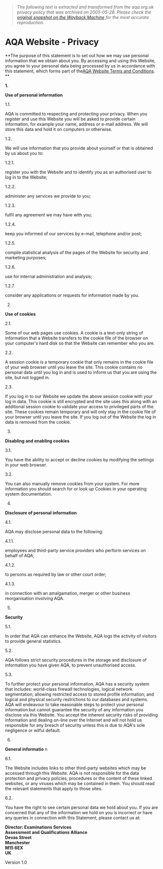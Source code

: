 > *The following text is extracted and transformed from the aqa.org.uk privacy policy that was archived on 2005-05-28. Please check the [original snapshot on the Wayback Machine](https://web.archive.org/web/20050528112858id_/http%3A//www.aqa.org.uk/privacy.html) for the most accurate reproduction.*

# AQA Website - Privacy

**The purpose of this statement is to set out how we may use personal information that we obtain about you. By accessing and using this Website, you agree to your personal data being processed by us in accordance with this statement, which forms part of the[AQA Website Terms and Conditions](https://web.archive.org/terms.html). **

**1.**

 **Use of personal information**

1.1.

AQA is committed to respecting and protecting your privacy. When you register and use this Website you will be asked to provide certain information, for example your name, address or e-mail address. We will store this data and hold it on computers or otherwise.

1.2.

We will use information that you provide about yourself or that is obtained by us about you to:

1.2.1.

register you with the Website and to identify you as an authorised user to log in to the Website;

1.2.2.

administer any services we provide to you;

1.2.3.

fulfil any agreement we may have with you;

1.2.4.

keep you informed of our services by e-mail, telephone and/or post;

1.2.5.

compile statistical analysis of the pages of the Website for security and marketing purposes;

1.2.6.

use for internal administration and analysis;

1.2.7.

consider any applications or requests for information made by you.

2.

 **Use of cookies**

2.1.

Some of our web pages use cookies. A cookie is a text-only string of information that a Website transfers to the cookie file of the browser on your computer's hard disk so that the Website can remember who you are.

2.2.

A session cookie is a temporary cookie that only remains in the cookie file of your web browser until you leave the site. This cookie contains no personal data until you log in and is used to inform us that you are using the site, but not logged in.

2.3.

If you log in to our Website we update the above session cookie with your log in data. This cookie is still encrypted and the site uses this along with an additional session cookie to validate your access to privileged parts of the site. These cookies remain temporary and will only stay in the cookie file of your browser until you leave the site. If you log out of the Website the log in data is removed from the cookie.

3.

 **Disabling and enabling cookies**

3.1.

You have the ability to accept or decline cookies by modifying the settings in your web browser.

3.2.

You can also manually remove cookies from your system. For more information you should search for or look up Cookies in your operating system documentation.

4.

 **Disclosure of personal information**

4.1.

AQA may disclose personal data to the following:

4.1.1.

employees and third-party service providers who perform services on behalf of AQA;

4.1.2.

to persons as required by law or other court order;

4.1.3.

in connection with an amalgamation, merger or other business reorganisation involving AQA.

5.

 **Security**

5.1.

In order that AQA can enhance the Website, AQA logs the activity of visitors to provide general statistics.

5.2.

AQA follows strict security procedures in the storage and disclosure of information you have given AQA, to prevent unauthorised access.

5.3.

To further protect your personal information, AQA has a security system that includes: world-class firewall technologies, logical network segmentation, allowing restricted access to stored profile information; and logical and physical security restrictions to our databases and systems. AQA will endeavour to take reasonable steps to protect your personal information but cannot guarantee the security of any information you disclose via this Website. You accept the inherent security risks of providing information and dealing on-line over the Internet and will not hold us responsible for any breach of security unless this is due to AQA's sole negligence or wilful default.

6.

 **General informatio** n

6.1.

The Website includes links to other third-party websites which may be accessed through this Website. AQA is not responsible for the data protection and privacy policies, procedures or the content of these linked websites, or any viruses which may be contained in them. You should read the relevant statements that apply to those sites.

6.2.

You have the right to see certain personal data we hold about you. If you are concerned that any of the information we hold on you is incorrect or have any queries in connection with this Statement, please contact us at:

**Director: Examinations Services  
Assessment and Qualifications Alliance   
Devas Street  
Manchester   
M15 6EX  
UK**

Version 1.0
